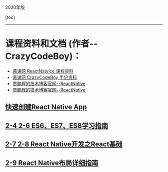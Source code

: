 

2020年版

[toc]

---

# 课程资料和文档 (作者--CrazyCodeBoy)：
- [慕课网 ReactNatvice 课程资料](https://git.imooc.com/coding-304/GitHub_Advanced)
- [慕课网 CrazyCodeBoy 手记资料](http://www.imooc.com/t/4951150#Article)
- [贾鹏辉的技术博客官网--ReactNative](https://www.devio.org/)
- [贾鹏辉的技术博客官网--ReactNative](https://www.devio.org/tags/#React%20Native)

## [快速创建React Native App](https://www.devio.org/2017/07/12/quickly-create-react-native-app/)

## [2-4  2-6 ES6、ES7、ES8学习指南](https://www.devio.org/2018/09/09/ES6-ES7-ES8-Feature/)

## [2-7 2-8  React Native开发之React基础](https://www.devio.org/2019/03/03/react-basis-for-react-native/)

## [2-9 React Native布局详细指南](https://www.devio.org/2016/08/01/Reac-Native布局详细指南/)



